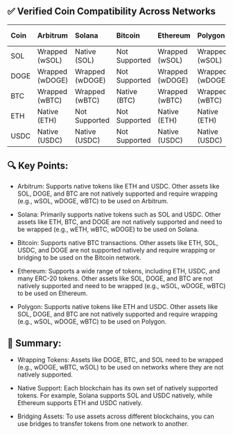 ## ✅ Verified Coin Compatibility Across Networks
Coin|Arbitrum|Solana|Bitcoin|Ethereum|Polygon|Native Network
:---|:---|:---|:---|:---|:---|:---
SOL|Wrapped (wSOL)|Native (SOL)|Not Supported|Wrapped (wSOL)|Wrapped (wSOL)|Solana
DOGE|Wrapped (wDOGE)|Wrapped (wDOGE)|Not Supported|Wrapped (wDOGE)|Wrapped (wDOGE)|Dogecoin
BTC|Wrapped (wBTC)|Wrapped (wBTC)|Native (BTC)|Wrapped (wBTC)|Wrapped (wBTC)|Bitcoin
ETH|Native (ETH)|Not Supported|Not Supported|Native (ETH)|Native (ETH)|Ethereum
USDC|Native (USDC)|Native (USDC)|Not Supported|Native (USDC)|Native (USDC)|Ethereum

## 🔍 Key Points:
* Arbitrum: Supports native tokens like ETH and USDC. Other assets like SOL, DOGE, and BTC are not natively supported and require wrapping (e.g., wSOL, wDOGE, wBTC) to be used on Arbitrum.

* Solana: Primarily supports native tokens such as SOL and USDC. Other assets like ETH, BTC, and DOGE are not natively supported and need to be wrapped (e.g., wETH, wBTC, wDOGE) to be used on Solana.

* Bitcoin: Supports native BTC transactions. Other assets like ETH, SOL, USDC, and DOGE are not supported natively and require wrapping or bridging to be used on the Bitcoin network.

* Ethereum: Supports a wide range of tokens, including ETH, USDC, and many ERC-20 tokens. Other assets like SOL, DOGE, and BTC are not natively supported and need to be wrapped (e.g., wSOL, wDOGE, wBTC) to be used on Ethereum.

* Polygon: Supports native tokens like ETH and USDC. Other assets like SOL, DOGE, and BTC are not natively supported and require wrapping (e.g., wSOL, wDOGE, wBTC) to be used on Polygon.

## 🧠 Summary:
* Wrapping Tokens: Assets like DOGE, BTC, and SOL need to be wrapped (e.g., wDOGE, wBTC, wSOL) to be used on networks where they are not natively supported.

* Native Support: Each blockchain has its own set of natively supported tokens. For example, Solana supports SOL and USDC natively, while Ethereum supports ETH and USDC natively.

* Bridging Assets: To use assets across different blockchains, you can use bridges to transfer tokens from one network to another.